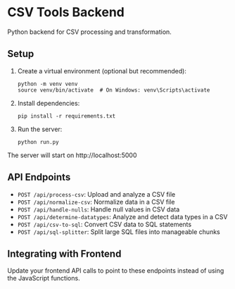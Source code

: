 # CSV Tools Backend

Python backend for CSV processing and transformation.

## Setup

1. Create a virtual environment (optional but recommended):
   ```
   python -m venv venv
   source venv/bin/activate  # On Windows: venv\Scripts\activate
   ```

2. Install dependencies:
   ```
   pip install -r requirements.txt
   ```

3. Run the server:
   ```
   python run.py
   ```

The server will start on http://localhost:5000

## API Endpoints

- `POST /api/process-csv`: Upload and analyze a CSV file
- `POST /api/normalize-csv`: Normalize data in a CSV file
- `POST /api/handle-nulls`: Handle null values in CSV data
- `POST /api/determine-datatypes`: Analyze and detect data types in a CSV
- `POST /api/csv-to-sql`: Convert CSV data to SQL statements
- `POST /api/sql-splitter`: Split large SQL files into manageable chunks

## Integrating with Frontend

Update your frontend API calls to point to these endpoints instead of using the JavaScript functions.
